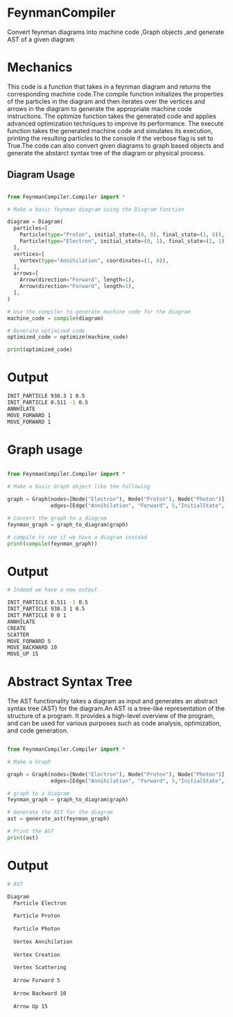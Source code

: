 # FeynmanCompiler
Convert feynman diagrams into machine code ,Graph objects ,and generate AST of a given diagram

# Mechanics
This code is a function that takes in a feynman diagram and returns the corresponding machine code.The compile function initializes the properties of the particles in the diagram and then iterates over the vertices and arrows in the diagram to generate the appropriate machine code instructions. The optimize function takes the generated code and applies advanced optimization techniques to improve its performance. The execute function takes the generated machine code and simulates its execution, printing the resulting particles to the console if the verbose flag is set to True.The code can also convert given diagrams to graph based objects and generate the abstarct syntax tree of the diagram or physical process.


## Diagram Usage
```python

from FeynmanCompiler.Compiler import *

# Make a basic feynman diagram using the Diagram function

diagram = Diagram(
  particles=[
    Particle(type="Proton", initial_state=(0, 0), final_state=(1, 0)),
    Particle(type="Electron", initial_state=(0, 1), final_state=(1, 1)),
  ],
  vertices=[
    Vertex(type="Annihilation", coordinates=(1, 0)),
  ],
  arrows=[
    Arrow(direction="Forward", length=1),
    Arrow(direction="Forward", length=1),
  ],
)

# Use the compiler to generate machine code for the diagram
machine_code = compile(diagram)

# Generate optimized code
optimized_code = optimize(machine_code)

print(optimized_code)
```
# Output
```bash
INIT_PARTICLE 938.3 1 0.5
INIT_PARTICLE 0.511 -1 0.5
ANNHILATE
MOVE_FORWARD 1
MOVE_FORWARD 1
```
# Graph usage

```python

from FeynmanCompiler.Compiler import *

# Make a basic Graph object like the following

graph = Graph(nodes=[Node("Electron"), Node("Proton"), Node("Photon")],
              edges=[Edge("Annihilation", "Forward", 5,"InitialState", "FinalState"), Edge("Creation", "Backward", 10,"InitialState", "FinalState"), Edge("Scattering", "Up", 15,"InitialState", "FinalState")])

# Convert the graph to a diagram
feynman_graph = graph_to_diagram(graph)

# compile to see if we have a diagram instead
print(compile(feynman_graph))

```

# Output
```bash
# Indeed we have a new output

INIT_PARTICLE 0.511 -1 0.5
INIT_PARTICLE 938.3 1 0.5
INIT_PARTICLE 0 0 1
ANNHILATE
CREATE
SCATTER
MOVE_FORWARD 5
MOVE_BACKWARD 10
MOVE_UP 15
```

# Abstract Syntax Tree
The AST functionality takes a diagram as input and generates an abstract syntax tree (AST) for the diagram.An AST is a tree-like representation of the structure of a program. It provides a high-level overview of the program, and can be used for various purposes such as code analysis, optimization, and code generation.

```python

from FeynmanCompiler.Compiler import *

# Make a Graph

graph = Graph(nodes=[Node("Electron"), Node("Proton"), Node("Photon")],
              edges=[Edge("Annihilation", "Forward", 5,"InitialState", "FinalState"), Edge("Creation", "Backward", 10,"InitialState", "FinalState"), Edge("Scattering", "Up", 15,"InitialState", "FinalState")])

# graph to a diagram
feynman_graph = graph_to_diagram(graph)

# Generate the AST for the diagram
ast = generate_ast(feynman_graph)

# Print the AST
print(ast)

```

# Output
```bash
# AST

Diagram 
  Particle Electron
  
  Particle Proton
  
  Particle Photon
  
  Vertex Annihilation
  
  Vertex Creation
  
  Vertex Scattering
  
  Arrow Forward 5
  
  Arrow Backward 10
  
  Arrow Up 15

```
